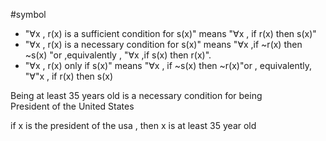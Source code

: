 #symbol 
- "$\forall$x , r(x) is a sufficient condition for s(x)"
means "$\forall$x , if r(x) then s(x)"
- "$\forall$x , r(x) is a necessary condition for s(x)" means "$\forall$x ,if ~r(x) then ~s(x) "or ,equivalently , "$\forall$x ,if s(x) then r(x)".
- "$\forall$x , r(x) only if s(x)" means "$\forall$x , if ~s(x) then ~r(x)"or  , equivalently, "$\forall$"x , if r(x) then s(x)

Being at least 35 years old is a necessary condition for being  
President of the United States

if x is the president of the usa , then x is at least 35 year old 



